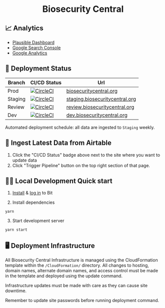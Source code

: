 <h1 align="center">
  Biosecurity Central
</h1>

## 📈 Analytics

- [Plausible Dashboard](https://plausible.io/biosecuritycentral.org?period=30d)
- [Google Search Console](https://search.google.com/search-console?resource_id=sc-domain%3Abiosecuritycentral.org)
- [Google Analytics](https://analytics.google.com/analytics/web/?authuser=1#/p305404298/reports/intelligenthome)

## 🚀 Deployment Status

| Branch  | CI/CD Status                                                                                                                                                                                                                         | Url                                                                       |
| ------- | ------------------------------------------------------------------------------------------------------------------------------------------------------------------------------------------------------------------------------------ | ------------------------------------------------------------------------- |
| Prod    | [![CircleCI](https://dl.circleci.com/status-badge/img/gh/talus-analytics-bus/biosecurity-library/tree/prod.svg?style=svg)](https://dl.circleci.com/status-badge/redirect/gh/talus-analytics-bus/biosecurity-library/tree/prod)       | [biosecuritycentral.org](https://biosecuritycentral.org/)                 |
| Staging | [![CircleCI](https://dl.circleci.com/status-badge/img/gh/talus-analytics-bus/biosecurity-library/tree/staging.svg?style=svg)](https://dl.circleci.com/status-badge/redirect/gh/talus-analytics-bus/biosecurity-library/tree/staging) | [staging.biosecuritycentral.org](https://staging.biosecuritycentral.com/) |
| Review  | [![CircleCI](https://dl.circleci.com/status-badge/img/gh/talus-analytics-bus/biosecurity-library/tree/review.svg?style=svg)](https://dl.circleci.com/status-badge/redirect/gh/talus-analytics-bus/biosecurity-library/tree/review)   | [review.biosecuritycentral.org](https://review.biosecuritycentral.com/)   |
| Dev     | [![CircleCI](https://dl.circleci.com/status-badge/img/gh/talus-analytics-bus/biosecurity-library/tree/dev.svg?style=svg)](https://dl.circleci.com/status-badge/redirect/gh/talus-analytics-bus/biosecurity-library/tree/dev)         | [dev.biosecuritycentral.org](https://dev.biosecuritycentral.org/)         |

Automated deployment schedule: all data are ingested to `Staging` weekly.

## 📄 Ingest Latest Data from Airtable

1. Click the "CI/CD Status" badge above next to the site where you want to update data
2. Click "Trigger Pipeline" button on the top right section of that page.

## 👩‍💻 Local Development Quick start

1. [Install](https://bit.dev/docs/getting-started/installing-bit/installing-bit) & [log in](https://bit.dev/reference/reference/cli-reference/#login) to Bit

2. Install dependencies

```
yarn
```

3. Start development server

```
yarn start
```

## 🖥 Deployment Infrastructure

All Biosecurity Central Infrastructure is managed using the CloudFormation template within
the `/CloudFormation/` directory. All changes to hosting, domain names, alternate domain
names, and access control must be made in the template and deployed using the update command.

Infrastructure updates must be made with care as they can cause site downtime.

Remember to update site passwords before running deployment command.
